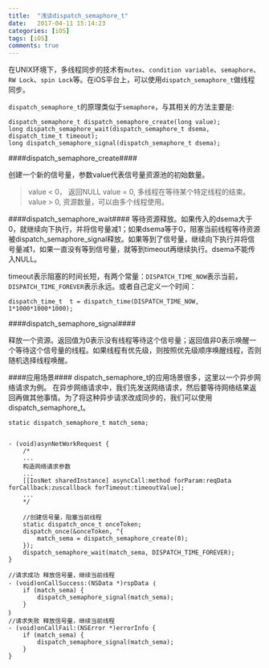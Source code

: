 ```yaml
---
title:  "浅谈dispatch_semaphore_t"
date:   2017-04-11 15:14:23
categories: [iOS]
tags: [iOS]
comments: true
---
```


在UNIX环境下，多线程同步的技术有`mutex`、`condition variable`、`semaphore`、`RW Lock`、`spin Lock`等。在iOS平台上，可以使用`dispatch_semaphore_t`做线程同步。

`dispatch_semaphore_t`的原理类似于`semaphore`，与其相关的方法主要是:

``` objective_c
dispatch_semaphore_t dispatch_semaphore_create(long value);
long dispatch_semaphore_wait(dispatch_semaphore_t dsema, dispatch_time_t timeout);
long dispatch_semaphore_signal(dispatch_semaphore_t dsema);
```

####dispatch_semaphore_create####

创建一个新的信号量，参数value代表信号量资源池的初始数量。
>value < 0， 返回NULL
value = 0, 多线程在等待某个特定线程的结束。
value > 0, 资源数量，可以由多个线程使用。

####dispatch_semaphore_wait####
等待资源释放。如果传入的dsema大于0，就继续向下执行，并将信号量减1；如果dsema等于0，阻塞当前线程等待资源被dispatch_semaphore_signal释放。如果等到了信号量，继续向下执行并将信号量减1，如果一直没有等到信号量，就等到timeout再继续执行。dsema不能传入NULL。

timeout表示阻塞的时间长短，有两个常量：`DISPATCH_TIME_NOW`表示当前，`DISPATCH_TIME_FOREVER`表示永远。或者自己定义一个时间：

```objective_c
dispatch_time_t  t = dispatch_time(DISPATCH_TIME_NOW, 1*1000*1000*1000);
```

####dispatch_semaphore_signal####

释放一个资源。返回值为0表示没有线程等待这个信号量；返回值非0表示唤醒一个等待这个信号量的线程。如果线程有优先级，则按照优先级顺序唤醒线程，否则随机选择线程唤醒。

####应用场景####
dispatch_semaphore_t的应用场景很多，这里以一个异步网络请求为例。
在异步网络请求中，我们先发送网络请求，然后要等待网络结果返回再做其他事情。为了将这种异步请求改成同步的，我们可以使用dispatch_semaphore_t。

``` objective_c
static dispatch_semaphore_t match_sema;


- (void)asynNetWorkRequest {
    /*
    ...
    构造网络请求参数
    ...
    [[IosNet sharedInstance] asyncCall:method forParam:reqData forCallback:zuscallback forTimeout:timeoutValue];
    ...
    */
    
    //创建信号量，阻塞当前线程
    static dispatch_once_t onceToken;
    dispatch_once(&onceToken, ^{
        match_sema = dispatch_semaphore_create(0);
    });
    dispatch_semaphore_wait(match_sema, DISPATCH_TIME_FOREVER);
}

//请求成功 释放信号量，继续当前线程
- (void)onCallSuccess:(NSData *)rspData ｛
    if (match_sema) {
        dispatch_semaphore_signal(match_sema);
    }
｝
//请求失败 释放信号量，继续当前线程
- (void)onCallFail:(NSError *)errorInfo {
    if (match_sema) {
        dispatch_semaphore_signal(match_sema);
    }
}
```



